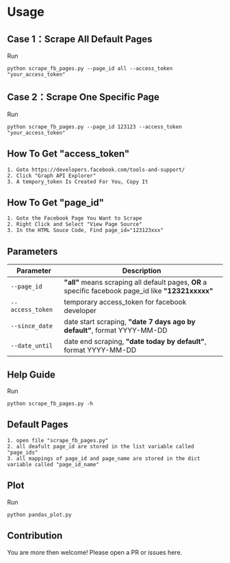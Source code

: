 # Usage

## Case 1：Scrape All Default Pages

Run 
```
python scrape_fb_pages.py --page_id all --access_token "your_access_token"
```

## Case 2：Scrape One Specific Page

Run 
```
python scrape_fb_pages.py --page_id 123123 --access_token "your_access_token"
```

## How To Get "access_token"

```
1. Goto https://developers.facebook.com/tools-and-support/
2. Click "Graph API Explorer"
3. A tempory_token Is Created For You, Copy It
```

## How To Get "page_id"

```
1. Goto the Facebook Page You Want to Scrape
2. Right Click and Select "View Page Source"
3. In the HTML Souce Code, Find page_id="123123xxx"
```

## Parameters
| Parameter | Description |
| --- | --- |
| `--page_id ` | __"all"__ means scraping all default pages, __OR__ a specific facebook page_id like __"12321xxxxx"__|
| `--access_token ` | temporary access_token for facebook developer|
| `--since_date` | date start scraping, __"date 7 days ago by default"__, format YYYY-MM-DD|
| `--date_until` | date end scraping, __"date today by default"__, format YYYY-MM-DD|

## Help Guide
Run 
```
python scrape_fb_pages.py -h
```

## Default Pages
```
1. open file "scrape_fb_pages.py"
2. all deafult page_id are stored in the list variable called "page_ids"
3. all mappings of page_id and page_name are stored in the dict variable called "page_id_name"
```

## Plot
Run
```
python pandas_plot.py
```

## Contribution
You are more then welcome!
Please open a PR or issues here.

